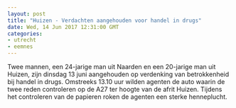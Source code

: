 ```yaml
---
layout: post
title: "Huizen - Verdachten aangehouden voor handel in drugs"
date: Wed, 14 Jun 2017 12:31:00 GMT
categories: 
- utrecht 
- eemnes 
---
```


Twee mannen, een 24-jarige man uit Naarden en een 20-jarige man uit Huizen, zijn dinsdag 13 juni aangehouden op verdenking van betrokkenheid bij handel in drugs. Omstreeks 13.10 uur wilden agenten de auto waarin de twee reden controleren op de A27 ter hoogte van de afrit Huizen. Tijdens het controleren van de papieren roken de agenten een sterke henneplucht.
